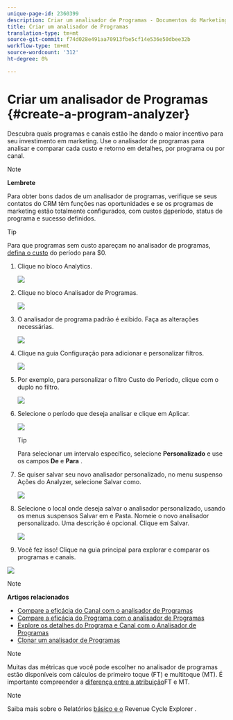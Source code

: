 ```yaml
---
unique-page-id: 2360399
description: Criar um analisador de Programas - Documentos do Marketing - Documentação do produto
title: Criar um analisador de Programas
translation-type: tm+mt
source-git-commit: f74d028e491aa70913fbe5cf14e536e50dbee32b
workflow-type: tm+mt
source-wordcount: '312'
ht-degree: 0%

---
```



# Criar um analisador de Programas {#create-a-program-analyzer}

Descubra quais programas e canais estão lhe dando o maior incentivo para seu investimento em marketing. Use o analisador de programas para analisar e comparar cada custo e retorno em detalhes, por programa ou por canal.

>[!NOTE]
>
>**Lembrete**
>
>Para obter bons dados de um analisador de programas, verifique se seus contatos do CRM têm funções nas oportunidades e se os programas de marketing estão totalmente configurados, com custos [de](/help/marketo/product-docs/reporting/revenue-cycle-analytics/revenue-tools/define-period-costs.md)período, status de programa e sucesso definidos.

>[!TIP]
>
>Para que programas sem custo apareçam no analisador de programas, [defina o custo](/help/marketo/product-docs/reporting/revenue-cycle-analytics/revenue-tools/define-period-costs.md) do período para $0.

1. Clique no bloco Analytics.

   ![](assets/image2014-9-17-13-3a7-3a1.png)

1. Clique no bloco Analisador de Programas.

   ![](assets/program-analyzer-icon-hand.png)

1. O analisador de programa padrão é exibido. Faça as alterações necessárias.

   ![](assets/image2016-10-31-15-3a3-3a9.png)

1. Clique na guia Configuração para adicionar e personalizar filtros.

   ![](assets/image2016-10-31-15-3a25-3a57.png)

1. Por exemplo, para personalizar o filtro Custo do Período, clique com o duplo no filtro.

   ![](assets/image2016-10-31-15-3a33-3a2.png)

1. Selecione o período que deseja analisar e clique em Aplicar.

   ![](assets/image2016-10-31-15-3a30-3a32.png)

   >[!TIP]
   >
   >Para selecionar um intervalo específico, selecione **Personalizado** e use os campos **De** e **Para** .

1. Se quiser salvar seu novo analisador personalizado, no menu suspenso Ações do Analyzer, selecione Salvar como.

   ![](assets/image2016-10-31-15-3a5-3a8.png)

1. Selecione o local onde deseja salvar o analisador personalizado, usando os menus suspensos Salvar em e Pasta. Nomeie o novo analisador personalizado. Uma descrição é opcional. Clique em Salvar.

   ![](assets/image2016-10-31-15-3a7-3a19.png)

1. Você fez isso! Clique na guia principal para explorar e comparar os programas e canais.

![](assets/november-custom-report.png)

>[!NOTE]
>
>**Artigos relacionados**
>
>* [Compare a eficácia do Canal com o analisador de Programas](compare-channel-effectiveness-with-the-program-analyzer.md)
>* [Compare a eficácia do Programa com o analisador de Programas](compare-program-effectiveness-with-the-program-analyzer.md)
>* [Explore os detalhes do Programa e Canal com o Analisador de Programas](explore-program-and-channel-details-with-the-program-analyzer.md)
>* [Clonar um analisador de Programas](clone-a-program-analyzer.md)


>[!NOTE]
>
>Muitas das métricas que você pode escolher no analisador de programas estão disponíveis com cálculos de primeiro toque (FT) e multitoque (MT). É importante compreender a [diferença entre a atribuição](/help/marketo/product-docs/reporting/revenue-cycle-analytics/revenue-tools/attribution/understanding-attribution.md)FT e MT.

>[!NOTE]
>
>Saiba mais sobre o Relatórios [básico e o](http://docs.marketo.com/display/docs/basic+reporting) Revenue Cycle Explorer [](http://docs.marketo.com/display/docs/revenue+cycle+analytics).
